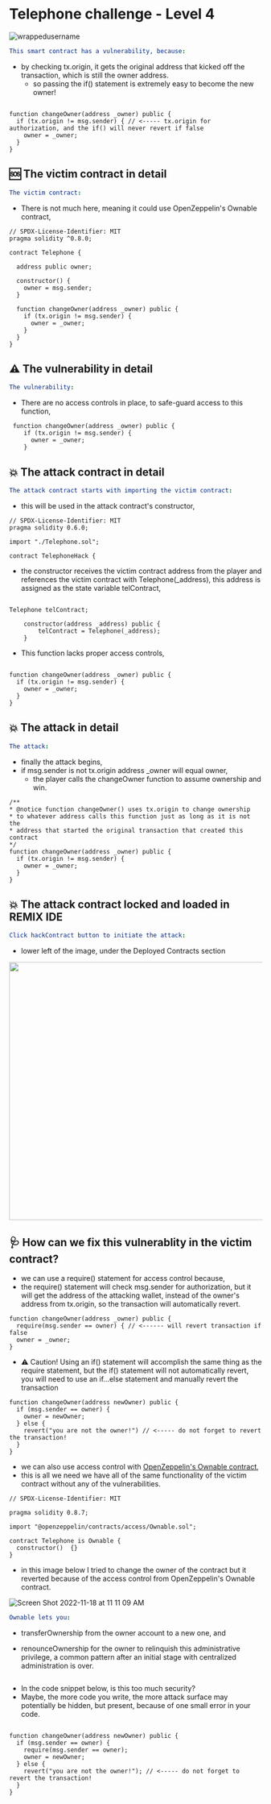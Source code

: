 # Telephone challenge - Level 4

<p align="left"> <img src="https://komarev.com/ghpvc/?username=Level4&label=Repository%20views&color=0e75b6&style=flat" alt="wrappedusername" /> </p>


```yml
This smart contract has a vulnerability, because:
```

- by checking tx.origin, it gets the original address that kicked off the transaction, which is still the owner address.
  - so passing the if() statement is extremely easy to become the new owner!

```Solidity

function changeOwner(address _owner) public {
  if (tx.origin != msg.sender) { // <----- tx.origin for authorization, and the if() will never revert if false
    owner = _owner;
  }
}
```

## 🆘 The victim contract in detail

```yml
The victim contract:
```
- There is not much here, meaning it could use OpenZeppelin's Ownable contract,

```Solidity
// SPDX-License-Identifier: MIT
pragma solidity ^0.8.0;

contract Telephone {

  address public owner;

  constructor() {
    owner = msg.sender;
  }

  function changeOwner(address _owner) public {
    if (tx.origin != msg.sender) {
      owner = _owner;
    }
  }
}
```

## ⚠️ The vulnerability in detail

```yml
The vulnerability:
```

- There are no access controls in place, to safe-guard access to this function,

```Solidity
 function changeOwner(address _owner) public {
    if (tx.origin != msg.sender) {
      owner = _owner;
    }
```

## 💥 The attack contract in detail

```yml 
The attack contract starts with importing the victim contract:
```
- this will be used in the attack contract's constructor,

```Solidity
// SPDX-License-Identifier: MIT
pragma solidity 0.6.0;

import "./Telephone.sol";

contract TelephoneHack {
```

- the constructor receives the victim contract address from the player and references the victim contract with Telephone(_address), this address is assigned as the state variable telContract,

```Solidity

Telephone telContract;

    constructor(address _address) public {
        telContract = Telephone(_address);
    }
```
- This function lacks proper access controls,

```Solidity

function changeOwner(address _owner) public {
  if (tx.origin != msg.sender) {
    owner = _owner;
  }
}
```

## 💥 The attack in detail

```yml
The attack:
```

- finally the attack begins,
- if msg.sender is not tx.origin address _owner will equal owner,
  - the player calls the changeOwner function to assume ownership and win.

```Solidity
/** 
* @notice function changeOwner() uses tx.origin to change ownership 
* to whatever address calls this function just as long as it is not the 
* address that started the original transaction that created this contract 
*/
function changeOwner(address _owner) public {
  if (tx.origin != msg.sender) {
    owner = _owner;
  }
}
```

## 💥 The attack contract locked and loaded in REMIX IDE

```yml
Click hackContract button to initiate the attack:
```

- lower left of the image, under the Deployed Contracts section 

<p align="left" >
<img width="512" height="512" src="https://user-images.githubusercontent.com/104662990/199756044-16a699f2-5111-4dfe-a25f-fac81cd4b1ab.png">
</P>

## 🩺 How can we fix this vulnerablity in the victim contract?

- we can use a require() statement for access control because,
- the require() statement will check msg.sender for authorization, but it will get the address of the attacking wallet, instead of the owner's address from tx.origin, so the transaction will automatically revert.

```Solidity
function changeOwner(address _owner) public {
  require(msg.sender == owner) { // <------ will revert transaction if false
  owner = _owner;
}
```

- ⚠️ Caution! Using an if() statement will accomplish the same thing as the require statement, but the if() statement will not automatically revert, you will need to use an if...else statement and manually revert the transaction 

```Solidity
function changeOwner(address newOwner) public {
  if (msg.sender == owner) {
    owner = newOwner;
  } else {
    revert("you are not the owner!") // <----- do not forget to revert the transaction!
  }
}
```

- we can also use access control with [OpenZeppelin's Ownable contract](https://docs.openzeppelin.com/contracts/4.x/access-control),
- this is all we need we have all of the same functionality of the victim contract without any of the vulnerabilities.

```Solidity
// SPDX-License-Identifier: MIT

pragma solidity 0.8.7;

import "@openzeppelin/contracts/access/Ownable.sol";

contract Telephone is Ownable {
  constructor()  {}
}

```

- in this image below I tried to change the owner of the contract but it reverted because of the access control from OpenZeppelin's Ownable contract.

![Screen Shot 2022-11-18 at 11 11 09 AM](https://user-images.githubusercontent.com/104662990/202762381-32fbb568-1f4a-4ee5-95ba-58ac9d27443c.png)


```yml
Ownable lets you:
```

- transferOwnership from the owner account to a new one, and

- renounceOwnership for the owner to relinquish this administrative privilege, a common pattern after an initial stage with centralized administration is over.

```yml
```

- In the code snippet below, is this too much security? 
- Maybe, the more code you write, the more attack surface may potentially be hidden, but present, because of one small error in your code.

```Solidity

function changeOwner(address newOwner) public {
  if (msg.sender == owner) {
    require(msg.sender == owner);
    owner = newOwner;
  } else {
    revert("you are not the owner!"); // <----- do not forget to revert the transaction!
  }
}

```





